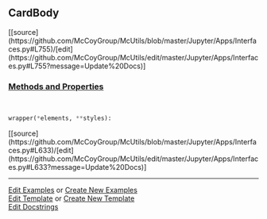 ## <a id="McUtils.Jupyter.Apps.Interfaces.CardBody">CardBody</a> 
<div class="docs-source-link" markdown="1">
[[source](https://github.com/McCoyGroup/McUtils/blob/master/Jupyter/Apps/Interfaces.py#L755)/[edit](https://github.com/McCoyGroup/McUtils/edit/master/Jupyter/Apps/Interfaces.py#L755?message=Update%20Docs)]
</div>



<div class="collapsible-section">
 <div class="collapsible-section collapsible-section-header" markdown="1">
 
### <a class="collapse-link" data-toggle="collapse" href="#methods">Methods and Properties</a> <a class="float-right" data-toggle="collapse" href="#methods"><i class="fa fa-chevron-down"></i></a>

 </div>
 <div class="collapsible-section collapsible-section-body collapse" id="methods" markdown="1">

<a id="McUtils.Jupyter.JHTML.JHTML.JHTML.Bootstrap.CardBody" class="docs-object-method">&nbsp;</a> 
```python
wrapper(*elements, **styles): 
```
<div class="docs-source-link" markdown="1">
[[source](https://github.com/McCoyGroup/McUtils/blob/master/Jupyter/Apps/Interfaces.py#L633)/[edit](https://github.com/McCoyGroup/McUtils/edit/master/Jupyter/Apps/Interfaces.py#L633?message=Update%20Docs)]
</div>

 </div>
</div>




___

[Edit Examples](https://github.com/McCoyGroup/McUtils/edit/gh-pages/ci/examples/McUtils/Jupyter/Apps/Interfaces/CardBody.md) or 
[Create New Examples](https://github.com/McCoyGroup/McUtils/new/gh-pages/?filename=ci/examples/McUtils/Jupyter/Apps/Interfaces/CardBody.md) <br/>
[Edit Template](https://github.com/McCoyGroup/McUtils/edit/gh-pages/ci/docs/McUtils/Jupyter/Apps/Interfaces/CardBody.md) or 
[Create New Template](https://github.com/McCoyGroup/McUtils/new/gh-pages/?filename=ci/docs/templates/McUtils/Jupyter/Apps/Interfaces/CardBody.md) <br/>
[Edit Docstrings](https://github.com/McCoyGroup/McUtils/edit/master/Jupyter/Apps/Interfaces.py#L755?message=Update%20Docs)